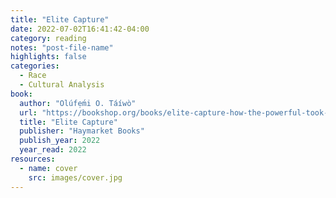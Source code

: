 ```yaml
---
title: "Elite Capture"
date: 2022-07-02T16:41:42-04:00
category: reading
notes: "post-file-name"
highlights: false
categories:
  - Race
  - Cultural Analysis
book:
  author: "Olúfẹ́mi O. Táíwò"
  url: "https://bookshop.org/books/elite-capture-how-the-powerful-took-over-identity-politics-and-everything-else/9781642596885"
  title: "Elite Capture"
  publisher: "Haymarket Books"
  publish_year: 2022
  year_read: 2022
resources:
  - name: cover
    src: images/cover.jpg
---
```


